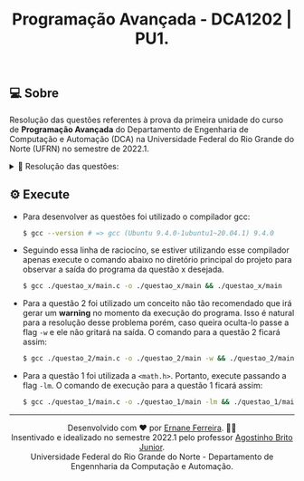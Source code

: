 <h1 align="center">
   Programação Avançada - DCA1202 | PU1.
</h1>

<br>

## 💻 Sobre

Resolução das questões referentes à prova da primeira unidade do curso de **Programação Avançada** do Departamento de Engenharia de Computação e Automação (DCA) na Universidade Federal do Rio Grande do Norte (UFRN) no semestre de 2022.1.

  <details>
    <summary>📝 Resolução das questões:</summary>
    📌 <a href="https://github.com/ErnaneJ/DCA1202-PU1/blob/master/questao_1/main.c">Questão 1;</a><br>
    📌 <a href="https://github.com/ErnaneJ/DCA1202-PU1/blob/master/questao_2/main.c">Questão 2.</a><br>
  </details>

## ⚙️ Execute

- Para desenvolver as questões foi utilizado o compilador gcc:

  ```bash
  $ gcc --version # => gcc (Ubuntu 9.4.0-1ubuntu1~20.04.1) 9.4.0
  ```

- Seguindo essa linha de raciocíno, se estiver utilizando esse compilador apenas execute o comando abaixo no diretório principal do projeto para observar a saída do programa da questão x desejada.
  ```bash
  $ gcc ./questao_x/main.c -o ./questao_x/main && ./questao_x/main
  ```
  

- Para a questão 2 foi utilizado um conceito não tão recomendado que irá gerar um **warning** no momento da execução do programa. Isso é natural para a resolução desse problema porém, caso queira oculta-lo passe a flag `-w` e ele não gritará na saída. O comando para a questão 2 ficará assim:
  ```bash
  $ gcc ./questao_2/main.c -o ./questao_2/main -w && ./questao_2/main
  ```

- Para a questão 1 foi utilizada a `<math.h>`. Portanto, execute passando a flag `-lm`. O comando de execução para a questão 1 ficará assim:
  ```bash
  $ gcc ./questao_1/main.c -o ./questao_1/main -lm && ./questao_1/main
  ```
---

<div align="center">
  Desenvolvido com ❤ por <a href="https://www.ernane.dev/">Ernane Ferreira</a>. 👋🏻<br/> Insentivado e idealizado no semestre 2022.1 pelo professor <a href="https://agostinhobritojr.github.io/">Agostinho Brito Junior</a>. <br> Universidade Federal do Rio Grande do Norte - Departamento de Engennharia da Computação e Automação.
</div>
